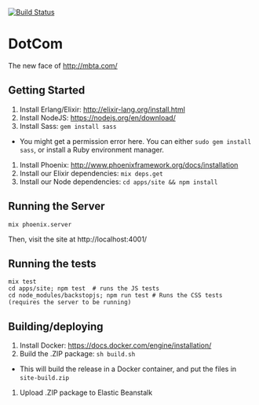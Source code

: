 [![Build Status](https://semaphoreci.com/api/v1/projects/3e8894ff-9143-4cb0-a0ae-a4489ca741a7/882389/badge.svg)](https://semaphoreci.com/peter-fogg/dotcom)

# DotCom

The new face of http://mbta.com/

## Getting Started

1. Install Erlang/Elixir: http://elixir-lang.org/install.html
1. Install NodeJS: https://nodejs.org/en/download/
1. Install Sass: `gem install sass`
  * You might get a permission error here.  You can either `sudo gem install sass`, or install a Ruby environment manager.
1. Install Phoenix: http://www.phoenixframework.org/docs/installation
1. Install our Elixir dependencies: `mix deps.get`
1. Install our Node dependencies: `cd apps/site && npm install`

## Running the Server

    mix phoenix.server

Then, visit the site at http://localhost:4001/

## Running the tests

    mix test
    cd apps/site; npm test  # runs the JS tests
    cd node_modules/backstopjs; npm run test # Runs the CSS tests (requires the server to be running)

## Building/deploying

1. Install Docker: https://docs.docker.com/engine/installation/
1. Build the .ZIP package: `sh build.sh`
  * This will build the release in a Docker container, and put the files in `site-build.zip`
1. Upload .ZIP package to Elastic Beanstalk
